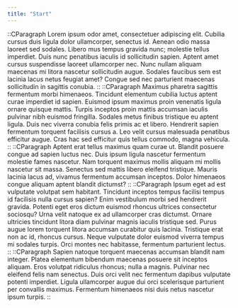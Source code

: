 ```yaml
---
title: "Start"
---
```


::CParagraph
Lorem ipsum odor amet, consectetuer adipiscing elit. Cubilia cursus duis ligula dolor ullamcorper, senectus id. Aenean odio massa laoreet sed sodales. Libero mus tempus gravida nunc; molestie tellus imperdiet. Duis nunc penatibus iaculis id sollicitudin sapien. Aptent amet cursus suspendisse laoreet ullamcorper nec. Nunc nullam aliquam maecenas mi litora nascetur sollicitudin augue. Sodales faucibus sem est lacinia lacus netus feugiat amet? Congue sed nec parturient maecenas sollicitudin in sagittis conubia.
::
::CParagraph
Maximus pharetra sagittis fermentum morbi himenaeos. Tincidunt elementum cubilia luctus aptent curae imperdiet id sapien. Euismod ipsum maximus proin venenatis ligula ornare quisque mattis. Turpis inceptos proin mattis accumsan iaculis pulvinar nibh euismod fringilla. Sodales metus finibus tristique eu aptent ligula. Duis nec viverra conubia felis primis ac et libero. Hendrerit sapien fermentum torquent facilisis cursus a. Leo velit cursus malesuada penatibus efficitur augue. Cras hac sed efficitur quis tellus commodo, magna vehicula.
::
::CParagraph
Aptent erat tellus maximus quam curae ut. Blandit posuere congue ad sapien luctus nec. Duis ipsum ligula nascetur fermentum molestie fames nascetur. Nam torquent maximus mollis aliquam mi mollis nascetur sit massa. Senectus sed mattis libero eleifend tristique. Mauris lacinia lacus ad, vivamus fermentum accumsan inceptos. Dolor himenaeos congue aliquam aptent blandit dictumst?
::
::CParagraph
Ipsum eget ad est vulputate volutpat sem habitant. Tincidunt inceptos tempus facilisi tempus id facilisis nulla cursus sapien? Enim vestibulum morbi sed hendrerit gravida. Potenti eget eros dictum euismod rhoncus ultrices consectetur sociosqu? Urna velit natoque ex ad ullamcorper cras dictumst. Ornare ultricies tincidunt litora diam pulvinar magnis iaculis tristique sed. Purus augue lorem torquent litora accumsan curabitur quis lacinia. Tristique erat non ac id, rhoncus cursus. Neque vulputate dolor euismod viverra tempus mi sodales turpis. Orci montes nec habitasse, fermentum parturient lectus.
::
::CParagraph
Sapien natoque torquent maecenas accumsan blandit nam integer. Platea elementum bibendum maecenas posuere sit inceptos aliquam. Eros volutpat ridiculus rhoncus; nulla a magnis. Pulvinar nec eleifend felis nam senectus. Duis orci velit nec fermentum dapibus vulputate potenti imperdiet. Ligula ullamcorper augue dui orci scelerisque parturient per convallis maximus. Fermentum himenaeos nisi duis netus nascetur ipsum turpis.
::
